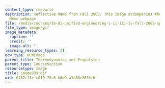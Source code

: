 ```yaml
---
content_type: resource
description: Reflective Memo from Fall 2003. This image accompanies the Reflective
  Memo webpage.
file: /media/courses/16-01-unified-engineering-i-ii-iii-iv-fall-2005-spring-2006/6782c13ec01970c6b0d9a1d63e2856f6_image009.gif
file_type: image/gif
image_metadata:
  caption: ''
  credit: ''
  image-alt: ''
learning_resource_types: []
ocw_type: OCWImage
parent_title: Thermodynamics and Propulsion
parent_type: CourseSection
resourcetype: Image
title: image009.gif
uid: 6782c13e-c019-70c6-b0d9-a1d63e2856f6
---
```

